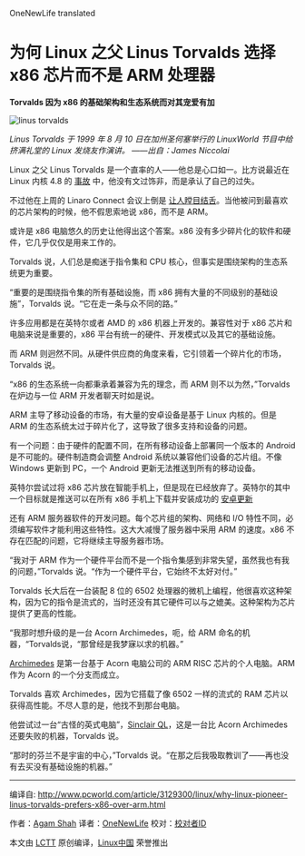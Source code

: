 OneNewLife translated

为何 Linux 之父 Linus Torvalds 选择 x86 芯片而不是 ARM 处理器
=============

**Torvalds 因为 x86 的基础架构和生态系统而对其宠爱有加**

![linus torvalds](http://core2.staticworld.net/images/article/2015/08/linus_torvalds-100600260-large.jpg)

*Linus Torvalds 于 1999 年 8 月 10 日在加州圣何塞举行的 LinuxWorld 节目中给挤满礼堂的 Linux 发烧友作演讲。 ——出自：James Niccolai*

Linux 之父 Linus Torvalds 是一个直率的人——他总是心口如一。比方说最近在 Linux 内核 4.8 的 [事故][1] 中，他没有文过饰非，而是承认了自己的过失。

不过他在上周的 Linaro Connect 会议上倒是 [让人瞠目结舌][2]。当他被问到最喜欢的芯片架构的时候，他不假思索地说 x86，而不是 ARM。

或许是 x86 电脑悠久的历史让他得出这个答案。x86 没有多少碎片化的软件和硬件，它几乎仅仅是用来工作的。

Torvalds 说，人们总是痴迷于指令集和 CPU 核心，但事实是围绕架构的生态系统更为重要。

“重要的是围绕指令集的所有基础设施，而 x86 拥有大量的不同级别的基础设施”，Torvalds 说。“它在走一条与众不同的路。”

许多应用都是在英特尔或者 AMD 的 x86 机器上开发的。兼容性对于 x86 芯片和电脑来说是重要的，x86 平台有统一的硬件、开发模式以及其它的基础设施。

而 ARM 则迥然不同。从硬件供应商的角度来看，它引领着一个碎片化的市场，Torvalds 说。

“x86 的生态系统一向都秉承着兼容为先的理念，而 ARM 则不以为然，”Torvalds 在炉边与一位 ARM 开发者聊天时如是说。


ARM 主导了移动设备的市场，有大量的安卓设备是基于 Linux 内核的。但是 ARM 的生态系统太过于碎片化了，这导致了很多支持和设备的问题。

有一个问题：由于硬件的配置不同，在所有移动设备上部署同一个版本的 Android 是不可能的。硬件制造商会调整 Android 系统以兼容他们设备的芯片组。不像 Windows 更新到 PC，一个 Android 更新无法推送到所有的移动设备。

英特尔尝试过将 x86 芯片放在智能手机上，但是现在已经放弃了。英特尔的其中一个目标就是推送可以在所有 x86 手机上下载并安装成功的 [安卓更新][3]

还有 ARM 服务器软件的开发问题。每个芯片组的架构、网络和 I/O 特性不同，必须编写软件才能利用这些特性。这大大减慢了服务器中采用 ARM 的速度。x86 不存在匹配的问题，它将继续主导服务器市场。

“我对于 ARM 作为一个硬件平台而不是一个指令集感到非常失望，虽然我也有我的问题，”Torvalds 说。“作为一个硬件平台，它始终不太好对付。”

Torvalds 长大后在一台装配 8 位的 6502 处理器的微机上编程，他很喜欢这种架构，因为它的指令是流式的，当时还没有其它硬件可以与之媲美。这种架构为芯片提供了更高的性能。

“我那时想升级的是一台 Acorn Archimedes，呃，给 ARM 命名的机器，“Torvalds说，“那曾经是我梦寐以求的机器。”

[Archimedes][4] 是第一台基于 Acorn 电脑公司的 ARM RISC 芯片的个人电脑。ARM 作为 Acorn 的一个分支而成立。

Torvalds 喜欢 Archimedes，因为它搭载了像 6502 一样的流式的 RAM 芯片以获得高性能。不尽人意的是，他找不到那台电脑。

他尝试过一台“古怪的英式电脑”，[Sinclair QL][5]，这是一台比 Acorn Archimedes 还要失败的机器，Torvalds 说。

“那时的芬兰不是宇宙的中心，”Torvalds 说。“在那之后我吸取教训了——再也没有去买没有基础设施的机器。”


--------------------------------------------------------------------------------

编译自: http://www.pcworld.com/article/3129300/linux/why-linux-pioneer-linus-torvalds-prefers-x86-over-arm.html

作者：[Agam Shah][a]
译者：[OneNewLife](https://github.com/OneNewLife)
校对：[校对者ID](https://github.com/校对者ID)

本文由 [LCTT](https://github.com/LCTT/TranslateProject) 原创编译，[Linux中国](https://linux.cn/) 荣誉推出

[a]: http://www.pcworld.com/author/Agam-Shah/
[1]: http://www.theregister.co.uk/2016/10/05/linus_torvalds_admits_buggy_crap_made_it_into_linux_48/
[2]: https://www.youtube.com/watch?v=fuAebQvFnRI
[3]: http://www.infoworld.com/article/2908072/android/google-and-intel-vow-to-speed-up-delivery-of-android-updates-to-devices.html
[4]: http://www.pcworld.com/article/3097427/hardware/how-arm-set-itself-up-for-a-32-billion-acquisition.html
[5]: http://oldcomputers.net/ql.html
